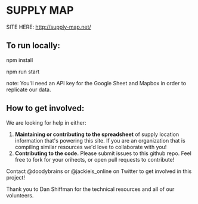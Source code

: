 # SUPPLY MAP

SITE HERE: http://supply-map.net/

## To run locally:

npm install

npm run start

note: You'll need an API key for the Google Sheet and Mapbox in order to replicate our data.


## How to get involved:

We are looking for help in either:
1. __Maintaining or contributing to the spreadsheet__ of supply location information that's powering this site. If you are an organization that is compiling similar resources we'd love to collaborate with you!
2. __Contributing to the code.__ Please submit issues to this github repo. Feel free to fork for your orihects, or open pull requests to contribute!

Contact @doodybrains or @jackieis_online on Twitter to get involved in this project!

Thank you to Dan Shiffman for the technical resources and all of our volunteers.
